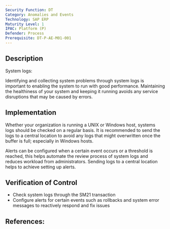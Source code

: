 ```yaml
---
Security Function: DT
Category: Anomalies and Events
Technology: SAP ERP
Maturity Level: 1
IPAC: Platform (P)
Defender: Process
Prerequisite: DT-P-AE-M01-001
---
```


## Description

System logs:

Identifying and collecting system problems through system logs is important to enabling the system to run with good performance. Maintaining the healthiness of your system and keeping it running avoids any service disruptions that may be caused by errors.


## Implementation

Whether your organization is running a UNIX or Windows host, systems logs should be checked on a regular basis. It is recommended to send the logs to a central location to avoid any logs that might overwritten once the buffer is full; especially in Windows hosts.

Alerts can be configured when a certain event occurs or a threshold is reached, this helps automate the review process of system logs and reduces workload from administrators. Sending logs to a central location helps to achieve setting up alerts.


## Verification of Control

- Check system logs through the SM21 transaction
- Configure alerts for certain events such as rollbacks and system error messages to reactively respond and fix issues

## References:
